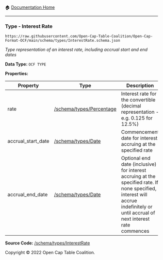 :house: [Documentation Home](../../home/xudiera/code/README.md)

---

### Type - Interest Rate

`https://raw.githubusercontent.com/Open-Cap-Table-Coalition/Open-Cap-Format-OCF/main/schema/types/InterestRate.schema.json`

_Type representation of an interest rate, including accrual start and end dates_

**Data Type:** `OCF TYPE`

**Properties:**

| Property           | Type                                       | Description                                                                                                                                                                      | Required   |
| ------------------ | ------------------------------------------ | -------------------------------------------------------------------------------------------------------------------------------------------------------------------------------- | ---------- |
| rate               | [/schema/types/Percentage](/Percentage.md) | Interest rate for the convertible (decimal representation - e.g. 0.125 for 12.5%)                                                                                                | `REQUIRED` |
| accrual_start_date | [/schema/types/Date](/Date.md)             | Commencement date for interest accruing at the specified rate                                                                                                                    | `REQUIRED` |
| accrual_end_date   | [/schema/types/Date](/Date.md)             | Optional end date (inclusive) for interest accruing at the specified rate. If none specified, interest will accrue indefinitely or until accrual of next interest rate commences | -          |

**Source Code:** [/schema/types/InterestRate](../../../../../../../../schema/types/InterestRate.schema.json)

Copyright © 2022 Open Cap Table Coalition.
